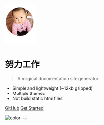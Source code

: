 ![logo](images/me.png)

# 努力工作 

> A magical documentation site generator.

- Simple and lightweight (~12kb gzipped)
- Multiple themes
- Not build static html files


[GitHub](https://github.com/sohucw/hardwork)
[Get Started](/zh-cn/)

<!-- 背景图片 -->
<!--
![](images/bg.png)
<!-- 背景色 -->
![color](#f0f0f0)
-->
